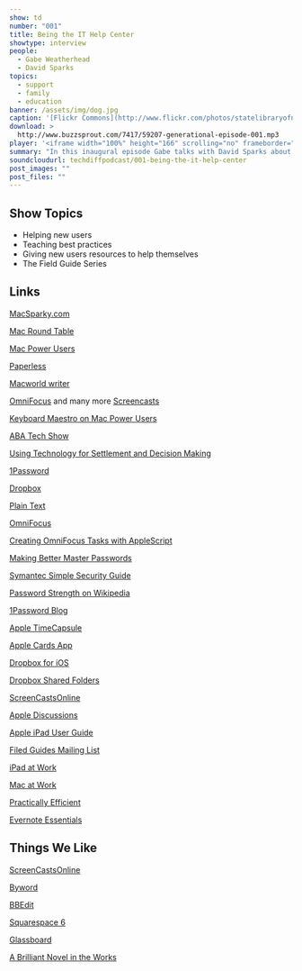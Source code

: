 ```yaml
---
show: td
number: "001"
title: Being the IT Help Center
showtype: interview
people:
  - Gabe Weatherhead
  - David Sparks
topics:
  - support
  - family
  - education
banner: /assets/img/dog.jpg
caption: '[Flickr Commons](http://www.flickr.com/photos/statelibraryofnsw/3210838977/)'
download: >
  http://www.buzzsprout.com/7417/59207-generational-episode-001.mp3
player: '<iframe width="100%" height="166" scrolling="no" frameborder="no" src="https://w.soundcloud.com/player/?url=https%3A//api.soundcloud.com/tracks/125778821%3Fsecret_token%3Ds-lSEh4&amp;color=ff6600&amp;auto_play=false&amp;show_artwork=true"></iframe>'
summary: "In this inaugural episode Gabe talks with David Sparks about how to help new and inexperienced computer users. They discuss how to provide the right help, teaching best practices and getting a new user up and running. They also talk about David's approach to writing a guide aimed at all levels of experience."
soundcloudurl: techdiffpodcast/001-being-the-it-help-center
post_images: ""
post_files: ""
---
```


## Show Topics ##

* Helping new users
* Teaching best practices
* Giving new users resources to help themselves
* The Field Guide Series


## Links ##


[MacSparky.com](http://macsparky.com)

[Mac Round Table](http://www.macroundtable.com)

[Mac Power Users](http://macpowerusers.com)

[Paperless](http://macsparky.com/paperless/)

[Macworld writer](http://www.macworld.com/browse.html?author=David+Sparks)

[OmniFocus](http://macsparky.com/omnifocus-screencasts/) and many more [Screencasts](http://macsparky.com/screencasts/)

[Keyboard Maestro on Mac Power Users](http://5by5.tv/mpu/64)

[ABA Tech Show](http://www2.americanbar.org/calendar/TECHSHOW/Pages/Faculty.aspx)

[Using Technology for Settlement and Decision Making](http://www2.americanbar.org/calendar/TECHSHOW/blog/Lists/Posts/Post.aspx?ID=48)

[1Password](https://agilebits.com)

[Dropbox](https://www.dropbox.com)

[Plain Text](http://www.macworld.com/article/1161549/forget_fancy_formatting_why_plain_text_is_best.html)


[OmniFocus](http://www.omnigroup.com/products/omnifocus/)

[Creating OmniFocus Tasks with AppleScript](http://macsparky.com/2012/8/applescript-omnifocus-tasks)

[Making Better Master Passwords](http://blog.agilebits.com/2011/06/21/toward-better-master-passwords/)

[Symantec Simple Security Guide](http://www.symantec.com/connect/articles/simplest-security-guide-better-password-practices)

[Password Strength on Wikipedia](https://en.wikipedia.org/wiki/Password_strength)


[1Password Blog](http://blog.agilebits.com)

[Apple TimeCapsule](http://www.apple.com/timecapsule/)

[Apple Cards App](http://www.apple.com/iphone/from-the-app-store/apps-by-apple/cards.html)

[Dropbox for iOS](http://itunes.apple.com/us/app/dropbox/id327630330)

[Dropbox Shared Folders](http://www.howtogeek.com/howto/16310/user-guide-to-dropbox-shared-folders/)

[ScreenCastsOnline](http://www.screencastsonline.com)

[Apple Discussions](https://discussions.apple.com/index.jspa)

[Apple iPad User Guide](http://manuals.info.apple.com/en_US/ipad_user_guide.pdf)

[Filed Guides Mailing List](https://tinyletter.com/MacSparkyFieldGuides)

[iPad at Work](http://macsparky.com/ipadatwork/)

[Mac at Work](http://macsparky.com/mac-at-work/)

[Practically Efficient](http://www.practicallyefficient.com)

[Evernote Essentials](http://nerdgap.com/landing/evernote-essentials/)



## Things We Like ##

[ScreenCastsOnline](http://www.screencastsonline.com)

[Byword](http://bywordapp.com)

[BBEdit](http://www.barebones.com/products/bbedit/index.html)

[Squarespace 6](http://blog.squarespace.com/2011/10/21/squarespace-6.html)

[Glassboard](http://glassboard.com)

[A Brilliant Novel in the Works](http://yuvizalkow.com/book/)